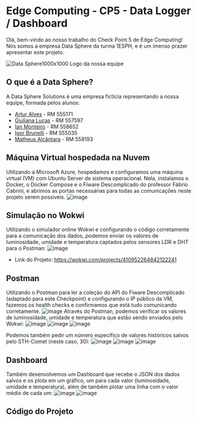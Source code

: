 # Edge Computing - CP5 - Data Logger / Dashboard
Olá, bem-vindo ao nosso trabalho do Check Point 5 de Edge Computing! Nós somos a empresa Data Sphere da turma 1ESPH, e é um imenso prazer apresentar este projeto.

![Data Sphere1000x1000](https://github.com/ianmonteirom/CP2-Edge/assets/152393807/0fe80a9b-6290-417d-8367-2abe3824d0b0)
Logo da nossa equipe
## O que é a Data Sphere?
A Data Sphere Solutions é uma empresa fictícia representando a nossa equipe, formada pelos alunos: 
-  <a href="https://www.linkedin.com/in/artur-alves-tenca-b1ba862b6/">Artur Alves</a> - RM 555171 
- <a href="https://www.linkedin.com/in/giuliana-lucas-85b4532b6/">Giuliana Lucas</a> - RM 557597
- <a href="https://www.linkedin.com/in/ian-monteiro-moreira-a4543a2b7/">Ian Monteiro</a> - RM 558652 
- <a href="https://www.linkedin.com/in/igor-brunelli-ralo-39143a2b7/">Igor Brunelli</a> - RM 555035
- <a href="https://www.linkedin.com/in/matheus-estev%C3%A3o-5248b9238/">Matheus Alcântara</a> - RM 558193

## Máquina Virtual hospedada na Nuvem
Utilizando a Microsoft Azure, hospedamos e configuramos uma máquina virtual (VM) com Ubuntu Server de sistema operacional. Nela, instalamos o Docker, o Docker Compose e o Fiware Descomplicado do professor Fábrio Cabrini, e abrimos as portas necessárias para todas as comunicações neste projeto serem possíveis.
![image](https://github.com/user-attachments/assets/40755ca2-5925-4e9e-a063-1c94e3953cbb)

## Simulação no Wokwi
Utilizando o simulador online Wokwi e configurando o código corretamente para a comunicação dos dados, podemos enviar os valores de luminosidade, umidade e temperatura captados pelos sensores LDR e DHT para o Postman:
![image](https://github.com/user-attachments/assets/6e7e57d1-fd03-48a4-8a38-1bcc5d2b7088)

- Link do Projeto: https://wokwi.com/projects/410952264842122241

## Postman
Utilizando o Postman para ler a coleção do API do Fiware Descomplicado (adaptado para este Checkpoint) e configurando o IP público da VM, fazemos os health checks e confirmamos que está tudo comunicando corretamente.
![image](https://github.com/user-attachments/assets/7b1031b4-1573-4ad7-8c35-3b113f16056a)
Através do Postman, podemos verificar os valores de luminosidade, umidade e temperatura que estão sendo enviados pelo Wokwi:
![image](https://github.com/user-attachments/assets/86e87e41-a210-4941-809e-d76d8e84cb9b)
![image](https://github.com/user-attachments/assets/f44b98dd-b6a7-4964-9c7f-73a24f7e3d8b)
![image](https://github.com/user-attachments/assets/56b9e19f-4f39-42fa-a841-9368b22966d7)

Podemos também pedir um número específico de valores históricos salvos pelo STH-Comet (neste caso, 30):
![image](https://github.com/user-attachments/assets/85022632-e4ed-4757-ab99-19e9d777d4f8)
![image](https://github.com/user-attachments/assets/5cf80513-415f-4bbc-94d9-60364efad37d)
![image](https://github.com/user-attachments/assets/6d64c188-ae32-4d70-b7ad-1f6a4d199741)

## Dashboard
Também desenvolvemos um Dashboard que recebe o JSON dos dados salvos e os plota em um gráfico, um para cada valor (luminosidade, umidade e temperatura), além de também plotar uma linha com o valor médio de cada um:
![image](https://github.com/user-attachments/assets/f76ef677-82e6-4090-aee8-48a0296e7496)
![image](https://github.com/user-attachments/assets/ac07984e-47bc-4899-9abc-c3a3a42446ed)







## Código do Projeto
```

```
